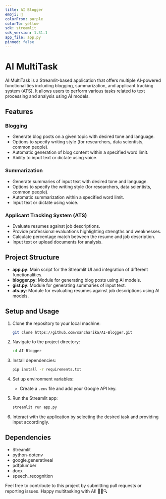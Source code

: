 ```yaml
---
title: AI Blogger
emoji: 👀
colorFrom: purple
colorTo: yellow
sdk: streamlit
sdk_version: 1.31.1
app_file: app.py
pinned: false
---
```

# AI MultiTask

AI MultiTask is a Streamlit-based application that offers multiple AI-powered functionalities including blogging, summarization, and applicant tracking system (ATS). It allows users to perform various tasks related to text processing and analysis using AI models.

## Features

### Blogging
- Generate blog posts on a given topic with desired tone and language.
- Options to specify writing style (for researchers, data scientists, common people).
- Automatic generation of blog content within a specified word limit.
- Ability to input text or dictate using voice.

### Summarization
- Generate summaries of input text with desired tone and language.
- Options to specify the writing style (for researchers, data scientists, common people).
- Automatic summarization within a specified word limit.
- Input text or dictate using voice.

### Applicant Tracking System (ATS)
- Evaluate resumes against job descriptions.
- Provide professional evaluations highlighting strengths and weaknesses.
- Calculate percentage match between the resume and job description.
- Input text or upload documents for analysis.

## Project Structure

- **app.py**: Main script for the Streamlit UI and integration of different functionalities.
- **blogger.py**: Module for generating blog posts using AI models.
- **gist.py**: Module for generating summaries of input text.
- **ats.py**: Module for evaluating resumes against job descriptions using AI models.

## Setup and Usage

1. Clone the repository to your local machine:

    ```bash
    git clone https://github.com/sancharika/AI-Blogger.git
    ```

2. Navigate to the project directory:

    ```bash
    cd AI-Blogger
    ```

3. Install dependencies:

    ```bash
    pip install -r requirements.txt
    ```

4. Set up environment variables:
   - Create a `.env` file and add your Google API key.

5. Run the Streamlit app:

    ```bash
    streamlit run app.py
    ```

6. Interact with the application by selecting the desired task and providing input accordingly.

## Dependencies

- Streamlit
- python-dotenv
- google.generativeai
- pdfplumber
- docx
- speech_recognition

Feel free to contribute to this project by submitting pull requests or reporting issues. Happy multitasking with AI! 🤖📝🔍